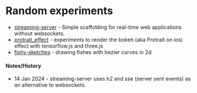# Random experiments

* [streaming-server](streaming-server) - Simple scaffolding for real-time web applications without websockets.
* [protrait_effect](protrait_effect) - experiments to render the bokeh (aka Protrait on ios) effect with tensorflow.js and three.js
* [fishy-sketches](fishy-sketches) - drawing fishes with bezier curves in 2d

####  Notes/History
* 14 Jan 2024 - streaming-server uses h2 and sse (server sent events) as an alternative to websockets.
